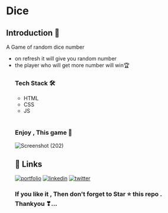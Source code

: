 # Dice


<h2> Introduction 🎲</h2>
A Game of random dice number

<ul>
  
  <li>
 on refresh it will give you random number 
  </li>
 <li>
   the player who will get more number will win🏆
  </li>


  
   
  <h3>Tech Stack 🛠</h3>
  <ul>
    <li>HTML</li>
        <li>CSS</li>
        <li>JS</li>
   
  </ul>
  <br>


<h3> Enjoy , This game 🎲
</h3>



![Screenshot (202)](https://user-images.githubusercontent.com/69325431/143404495-f45c16de-b9e6-4941-a9fc-2741774c8efc.png)



## 🔗 Links
[![portfolio](https://img.shields.io/badge/my_portfolio-000?style=for-the-badge&logo=ko-fi&logoColor=white)](https://meeta.dns.army/)
[![linkedin](https://img.shields.io/badge/linkedin-0A66C2?style=for-the-badge&logo=linkedin&logoColor=white)](https://www.linkedin.com/in/meeta-haldar-601b41203/?locale=en_US)
[![twitter](https://img.shields.io/badge/twitter-1DA1F2?style=for-the-badge&logo=twitter&logoColor=white)](https://twitter.com/Meeta_boss)

  
  <h3> If you like it , Then don't forget to Star ⭐ this repo . Thankyou ❣... </h3>

